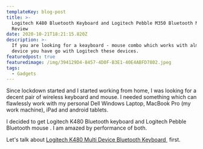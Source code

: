 ```yaml
---
templateKey: blog-post
title: >-
  Logitech K480 Bluetooth Keyboard and Logitech Pebble M350 Bluetooth Mouse
  Review
date: 2020-10-21T18:21:15.820Z
description: >-
  If you are looking for a keayboard - mouse combo which works with almost any
  device you have go with Logitech these devices.
featuredpost: true
featuredimage: /img/394129D4-8457-4D0F-B3E1-40E4ABFD7802.jpeg
tags:
  - Gadgets
---
```

Since lockdown started and I started working from home, I was looking for a decent pair of wireless keyboard and mouse. I needed something which can flawlessly work with my personal Dell Windows Laptop, MacBook Pro (my work machine), iPad and android tablets.

I decided to get Logitech K480 Bluetooth keyboard and Logitech Pebble Bluetooth mouse . I am amazed by performance of both.

Let's talk about <a target="_blank" href="https://www.amazon.in/gp/product/B077DBMKLN/ref=as_li_tl?ie=UTF8&camp=3638&creative=24630&creativeASIN=B077DBMKLN&linkCode=as2&tag=talkingdev-21&linkId=7c634167b3359932cf8eb6b42952b20b">Logitech K480 Multi Device Bluetooth Keyboard </a><img src="//ir-in.amazon-adsystem.com/e/ir?t=talkingdev-21&l=am2&o=31&a=B077DBMKLN" width="1" height="1" border="0" alt="" style="border:none !important; margin:0px !important;" /> first. 
